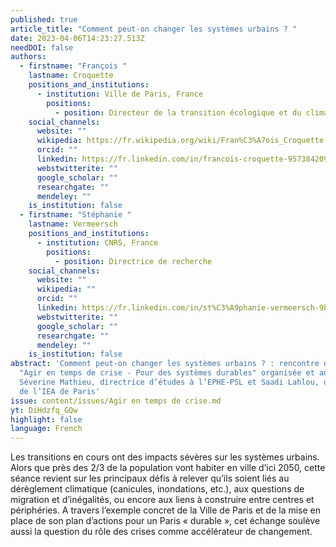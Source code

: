 ```yaml
---
published: true
article_title: "Comment peut-on changer les systèmes urbains ? "
date: 2023-04-06T14:23:27.513Z
needDOI: false
authors:
  - firstname: "François "
    lastname: Croquette
    positions_and_institutions:
      - institution: Ville de Paris, France
        positions:
          - position: Directeur de la transition écologique et du climat
    social_channels:
      website: ""
      wikipedia: https://fr.wikipedia.org/wiki/Fran%C3%A7ois_Croquette
      orcid: ""
      linkedin: https://fr.linkedin.com/in/francois-croquette-957384209
      webstwitterite: ""
      google_scholar: ""
      researchgate: ""
      mendeley: ""
    is_institution: false
  - firstname: "Stéphanie "
    lastname: Vermeersch
    positions_and_institutions:
      - institution: CNRS, France
        positions:
          - position: Directrice de recherche
    social_channels:
      website: ""
      wikipedia: ""
      orcid: ""
      linkedin: https://fr.linkedin.com/in/st%C3%A9phanie-vermeersch-9b557b86
      webstwitterite: ""
      google_scholar: ""
      researchgate: ""
      mendeley: ""
    is_institution: false
abstract: 'Comment peut-on changer les systèmes urbains ? : rencontre du cycle
  "Agir en temps de crise - Pour des systèmes durables" organisée et animée par
  Séverine Mathieu, directrice d’études à l’EPHE-PSL et Saadi Lahlou, directeur
  de l’IEA de Paris'
issue: content/issues/Agir en temps de crise.md
yt: DiHdzfq_GQw
highlight: false
language: French
---
```

Les transitions en cours ont des impacts sévères sur les systèmes urbains. Alors que près des 2/3 de la population vont habiter en ville d’ici 2050, cette séance revient sur les principaux défis à relever qu’ils soient liés au dérèglement climatique (canicules, inondations, etc.), aux questions de migration et d’inégalités, ou encore aux liens à construire entre centres et périphéries. 
A travers l’exemple concret de la Ville de Paris et de la mise en place de son plan d’actions pour un Paris « durable », cet échange soulève aussi la question du rôle des crises comme accélérateur de changement.


<Youtube yt="DiHdzfq_GQw" caption ="Comment peut-on changer les systèmes urbains"></Youtube>